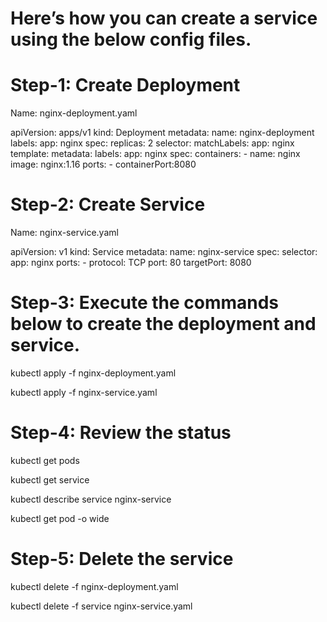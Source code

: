 # Here’s how you can create a service using the below config files.

# Step-1: Create Deployment 

Name: nginx-deployment.yaml

apiVersion: apps/v1
kind: Deployment
metadata:
  name: nginx-deployment
  labels:
    app: nginx
spec:
  replicas: 2
  selector:
    matchLabels:
      app: nginx
  template:
    metadata:
      labels:
        app: nginx
    spec:
      containers:
      - name: nginx
        image: nginx:1.16
        ports:
        - containerPort:8080


# Step-2: Create Service

Name: nginx-service.yaml

apiVersion: v1
kind: Service
metadata:
  name: nginx-service
spec:
  selector:
    app: nginx
  ports:
    - protocol: TCP
      port: 80
      targetPort: 8080


# Step-3: Execute the commands below to create the deployment and service.

  kubectl apply -f nginx-deployment.yaml

  kubectl apply -f nginx-service.yaml

# Step-4: Review the status

  kubectl get pods

  kubectl get service

  kubectl describe service nginx-service

  kubectl get pod -o wide

# Step-5: Delete the service

  kubectl delete -f nginx-deployment.yaml

  kubectl delete -f service nginx-service.yaml
